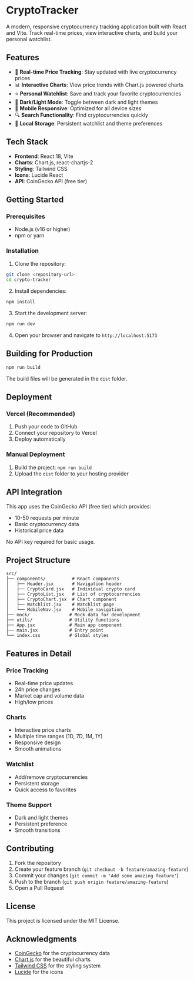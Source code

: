 # CryptoTracker

A modern, responsive cryptocurrency tracking application built with React and Vite. Track real-time prices, view interactive charts, and build your personal watchlist.

## Features

- 🚀 **Real-time Price Tracking**: Stay updated with live cryptocurrency prices
- 📊 **Interactive Charts**: View price trends with Chart.js powered charts
- ⭐ **Personal Watchlist**: Save and track your favorite cryptocurrencies
- 🌙 **Dark/Light Mode**: Toggle between dark and light themes
- 📱 **Mobile Responsive**: Optimized for all device sizes
- 🔍 **Search Functionality**: Find cryptocurrencies quickly
- 💾 **Local Storage**: Persistent watchlist and theme preferences

## Tech Stack

- **Frontend**: React 18, Vite
- **Charts**: Chart.js, react-chartjs-2
- **Styling**: Tailwind CSS
- **Icons**: Lucide React
- **API**: CoinGecko API (free tier)

## Getting Started

### Prerequisites

- Node.js (v16 or higher)
- npm or yarn

### Installation

1. Clone the repository:
```bash
git clone <repository-url>
cd crypto-tracker
```

2. Install dependencies:
```bash
npm install
```

3. Start the development server:
```bash
npm run dev
```

4. Open your browser and navigate to `http://localhost:5173`

## Building for Production

```bash
npm run build
```

The build files will be generated in the `dist` folder.

## Deployment

### Vercel (Recommended)

1. Push your code to GitHub
2. Connect your repository to Vercel
3. Deploy automatically

### Manual Deployment

1. Build the project: `npm run build`
2. Upload the `dist` folder to your hosting provider

## API Integration

This app uses the CoinGecko API (free tier) which provides:
- 10-50 requests per minute
- Basic cryptocurrency data
- Historical price data

No API key required for basic usage.

## Project Structure

```
src/
├── components/          # React components
│   ├── Header.jsx       # Navigation header
│   ├── CryptoCard.jsx   # Individual crypto card
│   ├── CryptoList.jsx   # List of cryptocurrencies
│   ├── CryptoChart.jsx  # Chart component
│   ├── Watchlist.jsx    # Watchlist page
│   └── MobileNav.jsx    # Mobile navigation
├── mock/               # Mock data for development
├── utils/              # Utility functions
├── App.jsx             # Main app component
├── main.jsx            # Entry point
└── index.css           # Global styles
```

## Features in Detail

### Price Tracking
- Real-time price updates
- 24h price changes
- Market cap and volume data
- High/low prices

### Charts
- Interactive price charts
- Multiple time ranges (1D, 7D, 1M, 1Y)
- Responsive design
- Smooth animations

### Watchlist
- Add/remove cryptocurrencies
- Persistent storage
- Quick access to favorites

### Theme Support
- Dark and light themes
- Persistent preference
- Smooth transitions

## Contributing

1. Fork the repository
2. Create your feature branch (`git checkout -b feature/amazing-feature`)
3. Commit your changes (`git commit -m 'Add some amazing feature'`)
4. Push to the branch (`git push origin feature/amazing-feature`)
5. Open a Pull Request

## License

This project is licensed under the MIT License.

## Acknowledgments

- [CoinGecko](https://www.coingecko.com/) for the cryptocurrency data
- [Chart.js](https://www.chartjs.org/) for the beautiful charts
- [Tailwind CSS](https://tailwindcss.com/) for the styling system
- [Lucide](https://lucide.dev/) for the icons